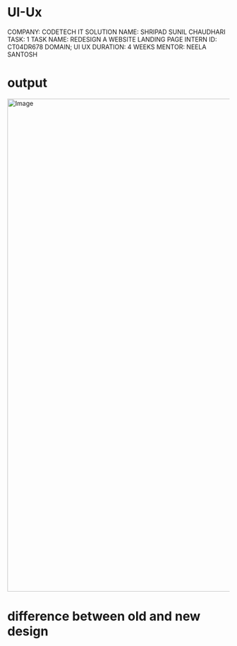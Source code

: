 # UI-Ux

COMPANY: CODETECH IT SOLUTION 
NAME: SHRIPAD SUNIL CHAUDHARI
TASK: 1
TASK NAME: REDESIGN A WEBSITE LANDING PAGE
INTERN ID: CT04DR678
DOMAIN; UI UX
DURATION: 4 WEEKS
MENTOR: NEELA SANTOSH


# output 

<img width="1728" height="1117" alt="Image" src="https://github.com/user-attachments/assets/6731f511-8fd2-4058-8543-70882e89bf38" />


# difference between old and new design 
